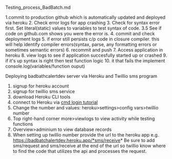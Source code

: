 Testing_process_BadBatch.md

1.commit to production github which is automatically updated and deployed via heroku
2. Check error logs for app crashing
3. Check for syntax error first. Set literal(static) values to variables to test syntax of code.
3.5 See if code on github.com shows you were the error is.
4. commit and check deployment logs
5. if error still persists c/p code in closure compiler. this will help identify compiler errors(syntax, parse, any formatting errors or sometimes semantic errors)
6. recommit and push
7. Access application in heroku
8. view logs to see if application succesfully started up or crashed
9. if it's up syntax is right then test function logic
10. it that fails the implement console.log(variables/function ouput)


Deploying badbathcalertdev server via Heroku and Twillio sms program

1. signup for heroku account
2. signup for twillio sms service
3. download Heroku CLI tools
4. connect to Heroku via [cmd login tutorial](https://devcenter.heroku.com/articles/heroku-cli)
5. Change the number and values: heroku>settings>config vars>twillio number
6. Top right-hand corner more>viewlogs to view activity while testing functions
7. Overview>adminium to view database records
8. When setting up twillio number provide the url to the heroku app e.g. https://badbatchalertdev.heroku.app/*sms/receive*
    Be sure to add sms/request and sms/receive at the end of the url so twillio know where to find the code that utilizes the api and processes the request.
